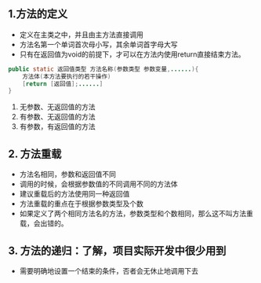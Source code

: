 ## 1.方法的定义

- 定义在主类之中，并且由主方法直接调用
- 方法名第一个单词首次母小写，其余单词首字母大写
- 只有在返回值为void的前提下，才可以在方法内使用return直接结束方法。

```java
public static 返回值类型 方法名称(参数类型 参数变量,......){
    方法体(本方法要执行的若干操作)
    [return	[返回值];......]
}
```

1. 无参数、无返回值的方法
2. 有参数、无返回值的方法
3. 有参数，有返回值的方法

## 2. 方法重载

- 方法名相同，参数和返回值不同
- 调用的时候，会根据参数值的不同调用不同的方法体
- 建议重载后的方法使用同一种返回值
- 方法重载的重点在于根据参数类型及个数
- 如果定义了两个相同方法名的方法，参数类型和个数相同，那么这不叫方法重载，会出错的。

## 3. 方法的递归：了解，项目实际开发中很少用到

- 需要明确地设置一个结束的条件，否者会无休止地调用下去